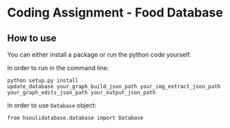 # Coding Assignment - Food Database

## How to use

You can either install a package or run the python code yourself.


In order to run in the command line:
```
python setup.py install
update_database your_graph_build_json_path your_img_extract_json_path your_graph_edits_json_path your_output_json_path
```

In order to use `Database` object:
```
from hsoulidatabase.database import Database
```